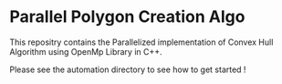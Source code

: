 # Parallel Polygon Creation Algo

This repositry contains the Parallelized implementation of
Convex Hull Algorithm using OpenMp Library in C++.  

Please see the automation directory to see how to get started !
